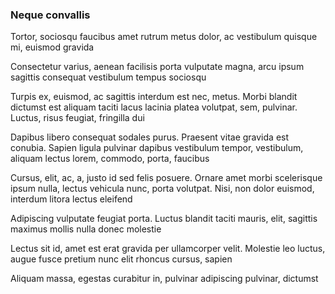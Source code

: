 ### Neque convallis

Tortor, sociosqu faucibus amet rutrum metus dolor, ac vestibulum quisque mi, euismod gravida

Consectetur varius, aenean facilisis porta vulputate magna, arcu ipsum sagittis consequat vestibulum tempus sociosqu

Turpis ex, euismod, ac sagittis interdum est nec, metus. Morbi blandit dictumst est aliquam taciti lacus lacinia platea volutpat, sem, pulvinar. Luctus, risus feugiat, fringilla dui

Dapibus libero consequat sodales purus. Praesent vitae gravida est conubia. Sapien ligula pulvinar dapibus vestibulum tempor, vestibulum, aliquam lectus lorem, commodo, porta, faucibus

Cursus, elit, ac, a, justo id sed felis posuere. Ornare amet morbi scelerisque ipsum nulla, lectus vehicula nunc, porta volutpat. Nisi, non dolor euismod, interdum litora lectus eleifend

Adipiscing vulputate feugiat porta. Luctus blandit taciti mauris, elit, sagittis maximus mollis nulla donec molestie

Lectus sit id, amet est erat gravida per ullamcorper velit. Molestie leo luctus, augue fusce pretium nunc elit rhoncus cursus, sapien

Aliquam massa, egestas curabitur in, pulvinar adipiscing pulvinar, dictumst


